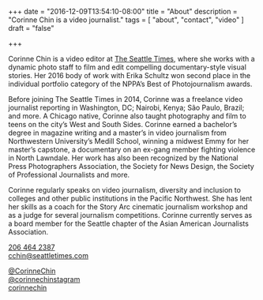 +++
date = "2016-12-09T13:54:10-08:00"
title = "About"
description = "Corinne Chin is a video journalist."
tags = [ "about", "contact", "video" ]
draft = "false"

+++

Corinne Chin is a video editor at <a href="http://www.seattletimes.com/author/corinne-chin/" target="_blank">The Seattle Times</a>, where she works with a dynamic photo staff to film and edit compelling documentary-style visual stories. Her 2016 body of work with Erika Schultz won second place in the individual portfolio category of the NPPA’s Best of Photojournalism awards.

Before joining The Seattle Times in 2014, Corinne was a freelance video journalist reporting in Washington, DC; Nairobi, Kenya; São Paulo, Brazil; and more. A Chicago native, Corinne also taught photography and film to teens on the city’s West and South Sides. Corinne earned a bachelor’s degree in magazine writing and a master’s in video journalism from Northwestern University’s Medill School, winning a midwest Emmy for her master’s capstone, a documentary on an ex-gang member fighting violence in North Lawndale. Her work has also been recognized by the National Press Photographers Association, the Society for News Design, the Society of Professional Journalists and more.

Corinne regularly speaks on video journalism, diversity and inclusion to colleges and other public institutions in the Pacific Northwest. She has lent her skills as a coach for the Story Arc cinematic journalism workshop and as a judge for several journalism competitions. Corinne currently serves as a board member for the Seattle chapter of the Asian American Journalists Association.

<a href="tel:206-464-2387">206 464 2387</a>
<br>
<a href='mail&#116;&#111;&#58;cch%69n&#64;s%65%6&#49;&#116;&#116;&#37;&#54;Ce%74%6&#57;mes&#46;com'>cc&#104;i&#110;&#64;seatt&#108;e&#116;i&#109;&#101;s&#46;&#99;om</a>

<a href="https://twitter.com/corinnechin" target="_blank"><span class="identifier"><i class="fa fa-twitter" aria-hidden="true"></i></span>@CorinneChin</a><br>
<a href="https://instagram.com/corinnechinstagram" target="_blank"><span class="identifier"><i class="fa fa-instagram" aria-hidden="true"></i></span>@corinnechinstagram</a><br>
<a href="https://linkedin.com/in/corinnechin" target="_blank"><span class="identifier"><i class="fa fa-linkedin" aria-hidden="true"></i></span>corinnechin</a><br>
